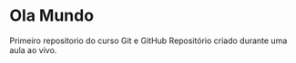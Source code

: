 # Ola Mundo
 Primeiro repositorio  do  curso Git e GitHub
Repositório criado durante uma aula ao vivo.

